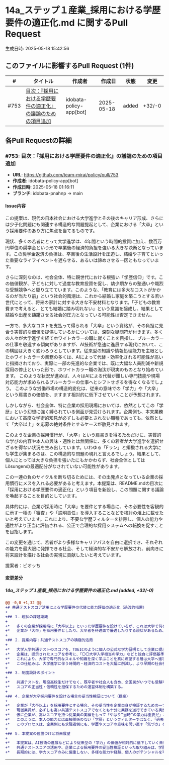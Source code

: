 # 14a_ステップ１産業_採用における学歴要件の適正化.md に関するPull Request

生成日時: 2025-05-18 15:42:56

## このファイルに影響するPull Request (1件)

| # | タイトル | 作成者 | 作成日 | 状態 | 変更 |
|---|---------|--------|--------|------|------|
| #753 | [目次：『採用における学歴要件の適正化』の議論のための項目追加](https://github.com/team-mirai/policy/pull/753) | idobata-policy-app[bot] | 2025-05-18 | added | +32/-0 |

## 各Pull Requestの詳細

### #753: 目次：『採用における学歴要件の適正化』の議論のための項目追加

- **URL**: https://github.com/team-mirai/policy/pull/753
- **作成者**: idobata-policy-app[bot]
- **作成日時**: 2025-05-18 01:16:11
- **ブランチ**: idobata-pnahnp → main

#### Issue内容

この提案は、現代の日本社会における大学進学とその後のキャリア形成、さらには少子化問題にも関連する構造的な問題提起として、企業における「大卒」という採用要件のあり方に焦点を当てるものです。

現状、多くの若者にとって大学進学は、4年間という時間的投資に加え、数百万円単位の奨学金という形で卒業後の経済的負担を強いる大きな決断となっています。この奨学金返済の負担は、卒業後の生活設計を圧迫し、結婚や子育てといった重要なライフイベントを遅らせる、あるいは諦めさせる一因ともなっています。

さらに深刻なのは、社会全体、特に親世代における根強い「学歴信仰」です。この価値観が、子どもに対して過度な教育投資を促し、幼少期からの塾通いや熾烈な受験競争へと駆り立てています。このような、「教育には多大なコストがかかるのが当たり前」という社会的風潮は、これから結婚し家庭を築こうとする若い世代にとって、将来の家計に対する大きな不安材料となります。「子どもの教育費まで考えると、とても結婚に踏み切れない」という意識を醸成し、結果として結婚や出産を躊躇させる社会的圧力となっている可能性は否定できません。

一方で、多大なコストを支払って得られる「大卒」という資格が、その負担に見合う実質的な価値を提供しているかについては、深刻な疑問符が付きます。多くの人々が大学進学を経てホワイトカラーの職に就くことを目指し、ブルーカラーの仕事を敬遠する傾向がありますが、AI技術が急速に進展する現代において、この構図は大きく変わろうとしています。従来型の知識や情報処理能力を主眼としたホワイトカラーの業務の多くは、AIによって代替・効率化される可能性が高いと指摘されており、実際に一部の先進的な企業では、既に大幅な人員削減や新規採用の停止といった形で、ホワイトカラー職の淘汰が現実のものとなり始めています。 このような状況が進めば、人々はAIによる代替が難しい専門技能や現場対応能力が求められるブルーカラーの仕事へとシフトせざるを得なくなるでしょう。 このような労働市場の構造的変化は、従来の意味での「学力」や「大卒」という肩書きの価値を、ますます相対的に低下させていくことが予想されます。

しかしながら、社会全体、特に企業の採用現場においては、依然としてこの「学歴」という幻想に強く縛られている側面が見受けられます。企業側も、本来業務において高度な学術的知見が必ずしも必要とされない職種であっても、依然として「大卒以上」を応募の絶対条件とするケースが散見されます。

このような企業の採用慣行が、「大卒」という肩書きを得るためだけに、実質的な学びの内容や本人の興味・適性とは無関係に、多くの若者が大学進学を選択せざるを得ない状況を生み出しています。いわゆる「Fラン」と揶揄される大学にも学生が集まるのは、この構造的な問題の現れと言えるでしょう。結果として、個人にとっては大きな負担を強いたにもかかわらず、社会全体としては Lösungenの最適配分がなされていない可能性があります。

この一連の負のサイクルを断ち切るためには、その出発点となっている企業の採用慣行にメスを入れる必要があると考えます。本提案は、README.mdの目次に「採用における学歴要件の適正化」という項目を新設し、この問題に関する議論を喚起することを目的としています。

具体的には、企業が採用時に「大卒」を要件とする場合に、その必要性を客観的に示す一種の「審査」や「説明責任」を導入することなどを検討の俎上に載せたいと考えています。これにより、不要な学歴フィルターを排除し、個人の能力や適性がより正当に評価される、公正で合理的な採用システムへの転換を促すことを目指します。

この変更を通じて、若者がより多様なキャリアパスを自由に選択でき、それぞれの能力を最大限に発揮できる社会、そして経済的な不安から解放され、前向きに将来設計を描ける社会の実現に貢献したいと考えています。

提案者：ビオッち

#### 変更差分

##### 14a_ステップ１産業_採用における学歴要件の適正化.md (added, +32/-0)

```diff
@@ -0,0 +1,32 @@
+# 共通テストスコア活用による学歴要件の代替と能力評価の適正化（過渡的措置）
+
+## １．現状の課題認識
+
+*   多くの企業が採用時に「大卒以上」といった学歴要件を設けているが、これは大学で何を専門的に学んだかという「学術的な意味内容」を詳細に問うものではなく、多くの場合、「その大学に入学できる程度の基礎学力があるか」という、入学難易度を手軽な指標として用いた学力フィルターとして機能しているのが実態である。専門的知識を必ずしも必要としない職種も多い中で、このような形式的な学歴要件は、実質的な能力評価から乖離している。
+*   企業が「大卒」を採用要件としたり、大卒者を待遇面で優遇したりする現状があるため、学生は実質的に「大卒」の資格を得ることを半ば強いられる形で、必ずしも自身の興味や適性と合致しない大学・学部に進学し、結果として4年間の時間と数百万円の費用を投じているケースが少なくない。これは個人にとって大きな負担であり、社会全体としても人的資本のミスマッチを生んでいる可能性がある。
+
+## ２．提案内容：共通テストスコアの積極的活用
+
+*   大学入学共通テストのスコアを、TOEICのように個人の公式な学力証明として企業に提示できる制度を創設する。
+*   企業は、提示されたスコアを参考に、「〇〇大学入学相当の学力」などと独自に評価基準を設け、採用選考に活用することができる。
+*   これにより、大学で専門的なスキルや知識を深く学ぶことを真に希望する層は大学へ進学し、一方で、そうでない層は共通テストスコアを活用することで、不要な大学進学を経ずに企業が求める「基礎学力」を証明できるようにする。
+*   この仕組みは、大学進学に伴う時間的・経済的コストを大幅に削減し、より早期の社会参加や、学費以外の自己投資（専門スキル習得など）の機会を創出する。
+
+## ３．制度設計のポイント
+
+*   共通テストを、現役高校生だけでなく、既卒者や社会人も含め、全国民がいつでも受験可能とし、スコアを更新できる仕組みとする（必要性を感じる個人が任意で活用）。
+*   スコアの正当性・信頼性を担保するための運営体制を構築する。
+
+## ４．企業が大卒採用要件を設ける場合の妥当性検証について（提案）
+
+*   企業が「大卒以上」を採用要件とする場合、その妥当性を企業自身が検証するための一つの試みとして、当該企業に勤務する現従業員（一定の職種・勤続年数など、企業が任意に設定）が共通テストを受験し、そのスコア分布を匿名で公開、あるいは採用時の参考情報として活用することを提案する。
+*   現従業員が、必ずしも高い共通テストスコアでなくとも十分に業務を遂行できている実態が明らかになれば、その企業にとって「大卒」という学歴フィルターが本当に必要なのか、あるいはどの程度の学力レベルを求めているのかを客観的に再考する材料となり得る。
+*   仮に企業が、高いスコアを持つ従業員の実績をもって「やはり“当時”の学力は重要だ」と解釈したとしても、それは現時点での学力そのものではなく、「過去に一定レベルまで学力を高められた努力や資質」を評価しているに過ぎない、という認識の転換を促す。
+*   このように、本人の能力とは直接関係のない「学歴」というフィルターではなく、「過去の努力の証明」としてのスコアという、より具体的な指標に置き換えることでさえも、純粋な学力信仰からの脱却に向けた一歩となり得る。
+*   このプロセスは、企業側にも求職者側にも、学歴やスコアの意味を問い直す「気づき」を与え、スコア万能ではない、より本質的な能力評価への移行を促す触媒としての役割も期待される。
+
+## ５．本提案の位置づけと将来展望
+
+*   本提案は、AI技術の進展などにより従来型の「学力」の価値が相対的に低下していく未来を見据えた上で、現在の「学歴信仰」が根強い社会から新しい能力評価軸へと円滑に移行するための、あくまで「橋渡し」としての政策である。
+*   共通テストスコアの活用や、企業による採用要件の妥当性検証といった取り組みは、学歴やスコアの絶対的な価値を相対化し、社会全体の価値観に揺さぶりをかける効果も意図している。
+*   長期的には、学力スコアのみに偏重しない、多様な能力や経験、個人のポテンシャルを可視化し評価する社会システムの構築を目指すべきだが、その過渡期において、学歴に代わる透明性の高い指標を提供しつつ、その指標自身の意味も問い直すことで、不必要な学歴フィルターを是正し、個人の機会均等と企業の合理的な採用活動を支援する。
```

---

